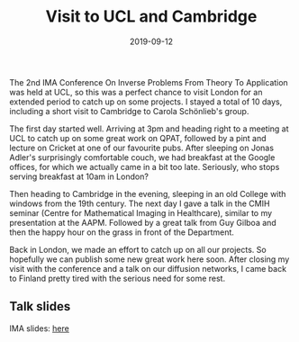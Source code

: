 ﻿---
title: 'Visit to UCL and Cambridge'
date: 2019-09-12
permalink: /posts/2019/12/UK/
tags:
  - UCL
  - Cambridge
  - IMA
  - Talks
---

The 2nd IMA Conference On Inverse Problems From Theory To Application was held at UCL, 
so this was a perfect chance to visit London for an extended period to catch up on some projects.
I stayed a total of 10 days, including a short visit to Cambridge to Carola Schönlieb's group.

The first day started well. Arriving at 3pm and heading right to a meeting at UCL to catch up on some great work on QPAT, 
followed by a pint and lecture on Cricket at one of our favourite pubs. After sleeping on Jonas Adler's surprisingly comfortable couch, we had breakfast at the Google offices, for which we actually came in a bit too late. Seriously, who stops serving breakfast at 10am in London?

Then heading to Cambridge in the evening, sleeping in an old College with windows from the 19th century. The next day I gave a talk in the CMIH seminar (Centre for Mathematical Imaging in Healthcare), similar to my presentation at the AAPM. Followed by a great talk from Guy Gilboa and then the happy hour on the grass in front of the Department.

Back in London, we made an effort to catch up on all our projects. So hopefully we can publish some new great work here soon. After closing my visit with the conference and a talk on our diffusion networks, I came back to Finland pretty tired with the serious need for some rest.




Talk slides
-----
<p>IMA slides: <a href=" {{ 'http://asHauptmann.github.io/files/T2019_IMA.pdf'}} "><u>here</u></a></p>